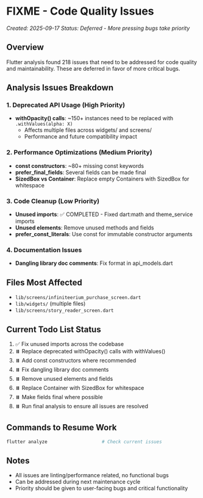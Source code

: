 # FIXME - Code Quality Issues

*Created: 2025-09-17*
*Status: Deferred - More pressing bugs take priority*

## Overview
Flutter analysis found 218 issues that need to be addressed for code quality and maintainability. These are deferred in favor of more critical bugs.

## Analysis Issues Breakdown

### 1. Deprecated API Usage (High Priority)
- **withOpacity() calls**: ~150+ instances need to be replaced with `.withValues(alpha: X)`
  - Affects multiple files across widgets/ and screens/
  - Performance and future compatibility impact

### 2. Performance Optimizations (Medium Priority)
- **const constructors**: ~80+ missing const keywords
- **prefer_final_fields**: Several fields can be made final
- **SizedBox vs Container**: Replace empty Containers with SizedBox for whitespace

### 3. Code Cleanup (Low Priority)
- **Unused imports**: ✅ COMPLETED - Fixed dart:math and theme_service imports
- **Unused elements**: Remove unused methods and fields
- **prefer_const_literals**: Use const for immutable constructor arguments

### 4. Documentation Issues
- **Dangling library doc comments**: Fix format in api_models.dart

## Files Most Affected
- `lib/screens/infiniteerium_purchase_screen.dart`
- `lib/widgets/` (multiple files)
- `lib/screens/story_reader_screen.dart`

## Current Todo List Status
1. ✅ Fix unused imports across the codebase
2. ⏸️ Replace deprecated withOpacity() calls with withValues()
3. ⏸️ Add const constructors where recommended
4. ⏸️ Fix dangling library doc comments
5. ⏸️ Remove unused elements and fields
6. ⏸️ Replace Container with SizedBox for whitespace
7. ⏸️ Make fields final where possible
8. ⏸️ Run final analysis to ensure all issues are resolved

## Commands to Resume Work
```bash
flutter analyze                    # Check current issues
```

## Notes
- All issues are linting/performance related, no functional bugs
- Can be addressed during next maintenance cycle
- Priority should be given to user-facing bugs and critical functionality